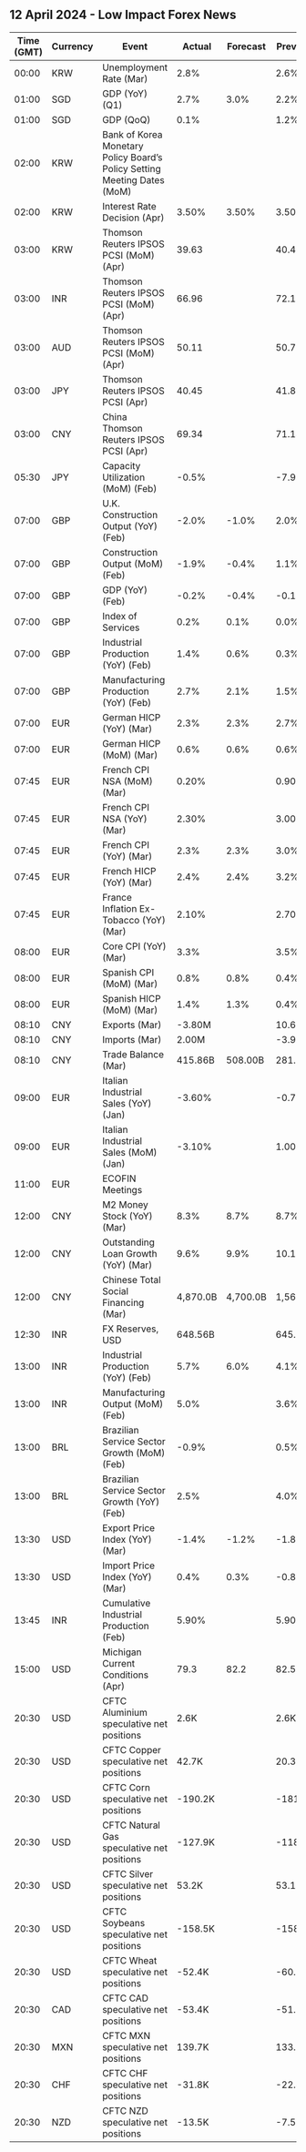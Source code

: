 ## 12 April 2024 - Low Impact Forex News

| Time (GMT) | Currency | Event | Actual | Forecast | Previous |
|------|----------|-------|--------|----------|----------|
| 00:00 | KRW | Unemployment Rate (Mar) | 2.8% |  | 2.6% |
| 01:00 | SGD | GDP (YoY) (Q1) | 2.7% | 3.0% | 2.2% |
| 01:00 | SGD | GDP (QoQ) | 0.1% |  | 1.2% |
| 02:00 | KRW | Bank of Korea Monetary Policy Board’s Policy Setting Meeting Dates (MoM) |  |  |  |
| 02:00 | KRW | Interest Rate Decision (Apr) | 3.50% | 3.50% | 3.50% |
| 03:00 | KRW | Thomson Reuters IPSOS PCSI (MoM) (Apr) | 39.63 |  | 40.42 |
| 03:00 | INR | Thomson Reuters IPSOS PCSI (MoM) (Apr) | 66.96 |  | 72.17 |
| 03:00 | AUD | Thomson Reuters IPSOS PCSI (MoM) (Apr) | 50.11 |  | 50.79 |
| 03:00 | JPY | Thomson Reuters IPSOS PCSI (Apr) | 40.45 |  | 41.88 |
| 03:00 | CNY | China Thomson Reuters IPSOS PCSI (Apr) | 69.34 |  | 71.14 |
| 05:30 | JPY | Capacity Utilization (MoM) (Feb) | -0.5% |  | -7.9% |
| 07:00 | GBP | U.K. Construction Output (YoY) (Feb) | -2.0% | -1.0% | 2.0% |
| 07:00 | GBP | Construction Output (MoM) (Feb) | -1.9% | -0.4% | 1.1% |
| 07:00 | GBP | GDP (YoY) (Feb) | -0.2% | -0.4% | -0.1% |
| 07:00 | GBP | Index of Services | 0.2% | 0.1% | 0.0% |
| 07:00 | GBP | Industrial Production (YoY) (Feb) | 1.4% | 0.6% | 0.3% |
| 07:00 | GBP | Manufacturing Production (YoY) (Feb) | 2.7% | 2.1% | 1.5% |
| 07:00 | EUR | German HICP (YoY) (Mar) | 2.3% | 2.3% | 2.7% |
| 07:00 | EUR | German HICP (MoM) (Mar) | 0.6% | 0.6% | 0.6% |
| 07:45 | EUR | French CPI NSA (MoM) (Mar) | 0.20% |  | 0.90% |
| 07:45 | EUR | French CPI NSA (YoY) (Mar) | 2.30% |  | 3.00% |
| 07:45 | EUR | French CPI (YoY) (Mar) | 2.3% | 2.3% | 3.0% |
| 07:45 | EUR | French HICP (YoY) (Mar) | 2.4% | 2.4% | 3.2% |
| 07:45 | EUR | France Inflation Ex-Tobacco (YoY) (Mar) | 2.10% |  | 2.70% |
| 08:00 | EUR | Core CPI (YoY) (Mar) | 3.3% |  | 3.5% |
| 08:00 | EUR | Spanish CPI (MoM) (Mar) | 0.8% | 0.8% | 0.4% |
| 08:00 | EUR | Spanish HICP (MoM) (Mar) | 1.4% | 1.3% | 0.4% |
| 08:10 | CNY | Exports (Mar) | -3.80M |  | 10.60M |
| 08:10 | CNY | Imports (Mar) | 2.00M |  | -3.90M |
| 08:10 | CNY | Trade Balance (Mar) | 415.86B | 508.00B | 281.97B |
| 09:00 | EUR | Italian Industrial Sales (YoY) (Jan) | -3.60% |  | -0.70% |
| 09:00 | EUR | Italian Industrial Sales (MoM) (Jan) | -3.10% |  | 1.00% |
| 11:00 | EUR | ECOFIN Meetings |  |  |  |
| 12:00 | CNY | M2 Money Stock (YoY) (Mar) | 8.3% | 8.7% | 8.7% |
| 12:00 | CNY | Outstanding Loan Growth (YoY) (Mar) | 9.6% | 9.9% | 10.1% |
| 12:00 | CNY | Chinese Total Social Financing (Mar) | 4,870.0B | 4,700.0B | 1,560.0B |
| 12:30 | INR | FX Reserves, USD | 648.56B |  | 645.58B |
| 13:00 | INR | Industrial Production (YoY) (Feb) | 5.7% | 6.0% | 4.1% |
| 13:00 | INR | Manufacturing Output (MoM) (Feb) | 5.0% |  | 3.6% |
| 13:00 | BRL | Brazilian Service Sector Growth (MoM) (Feb) | -0.9% |  | 0.5% |
| 13:00 | BRL | Brazilian Service Sector Growth (YoY) (Feb) | 2.5% |  | 4.0% |
| 13:30 | USD | Export Price Index (YoY) (Mar) | -1.4% | -1.2% | -1.8% |
| 13:30 | USD | Import Price Index (YoY) (Mar) | 0.4% | 0.3% | -0.8% |
| 13:45 | INR | Cumulative Industrial Production (Feb) | 5.90% |  | 5.90% |
| 15:00 | USD | Michigan Current Conditions (Apr) | 79.3 | 82.2 | 82.5 |
| 20:30 | USD | CFTC Aluminium speculative net positions | 2.6K |  | 2.6K |
| 20:30 | USD | CFTC Copper speculative net positions | 42.7K |  | 20.3K |
| 20:30 | USD | CFTC Corn speculative net positions | -190.2K |  | -181.3K |
| 20:30 | USD | CFTC Natural Gas speculative net positions | -127.9K |  | -118.7K |
| 20:30 | USD | CFTC Silver speculative net positions | 53.2K |  | 53.1K |
| 20:30 | USD | CFTC Soybeans speculative net positions | -158.5K |  | -158.0K |
| 20:30 | USD | CFTC Wheat speculative net positions | -52.4K |  | -60.3K |
| 20:30 | CAD | CFTC CAD speculative net positions | -53.4K |  | -51.2K |
| 20:30 | MXN | CFTC MXN speculative net positions | 139.7K |  | 133.7K |
| 20:30 | CHF | CFTC CHF speculative net positions | -31.8K |  | -22.4K |
| 20:30 | NZD | CFTC NZD speculative net positions | -13.5K |  | -7.5K |
